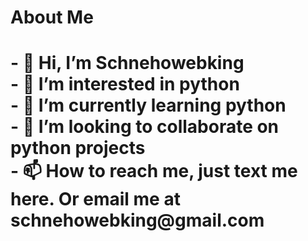 <h1>About Me<h1>

<p>
- 👋 Hi, I’m Schnehowebking<br>
- 👀 I’m interested in python<br>
- 🌱 I’m currently learning python<br>
- 💞️ I’m looking to collaborate on python projects<br>
- 📫 How to reach me,  just text me here. Or email me at schnehowebking@gmail.com
</p>

<!---
schnehowebking/schnehowebking is a ✨ special ✨ repository because its `README.md` (this file) appears on your GitHub profile.
You can click the Preview link to take a look at your changes.
--->
